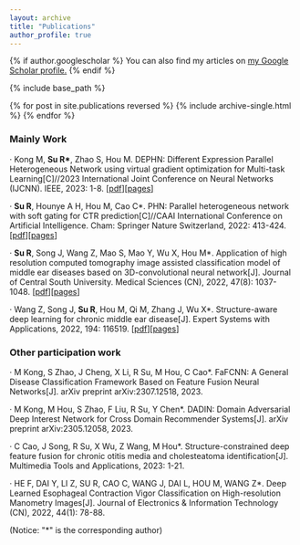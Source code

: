 ```yaml
---
layout: archive
title: "Publications"
author_profile: true
---
```


{% if author.googlescholar %}
  You can also find my articles on <u><a href="{{author.googlescholar}}">my Google Scholar profile</a>.</u>
{% endif %}

{% include base_path %}

{% for post in site.publications reversed %}
  {% include archive-single.html %}
{% endfor %}

### Mainly Work

· Kong M, **Su R\***, Zhao S, Hou M. DEPHN: Different Expression Parallel Heterogeneous Network using virtual gradient optimization for Multi-task Learning[C]//2023 International Joint Conference on Neural Networks (IJCNN). IEEE, 2023: 1-8. \[[pdf]("../files/DEPHN.pdf")\]\[[pages](https://ieeexplore.ieee.org/abstract/document/10191469)\]

· **Su R**, Hounye A H, Hou M, Cao C\*. PHN: Parallel heterogeneous network with soft gating for CTR prediction[C]//CAAI International Conference on Artificial Intelligence. Cham: Springer Nature Switzerland, 2022: 413-424. \[[pdf]("../files/PHN.pdf")\]\[[pages](https://link.springer.com/chapter/10.1007/978-3-031-20500-2_34)\]

· **Su R**, Song J, Wang Z, Mao S, Mao Y, Wu X, Hou M\*. Application of high resolution computed tomography image assisted classification model of middle ear diseases based on 3D-convolutional neural network[J]. Journal of Central South University. Medical Sciences (CN), 2022, 47(8): 1037-1048.  \[[pdf]("../files/MESIC-3D.pdf")\]\[[pages](https://europepmc.org/article/med/36097771)\]

· Wang Z, Song J, **Su R**, Hou M, Qi M, Zhang J, Wu X\*. Structure-aware deep learning for chronic middle ear disease[J]. Expert Systems with Applications, 2022, 194: 116519. \[[pdf]("../files/MESIC.pdf")\]\[[pages](https://www.sciencedirect.com/science/article/pii/S0957417422000203)\]

### Other participation work

· M Kong, S Zhao, J Cheng, X Li, R Su, M Hou, C Cao\*. FaFCNN: A General Disease Classification Framework Based on Feature Fusion Neural Networks[J]. arXiv preprint arXiv:2307.12518, 2023.

· M Kong, M Hou, S Zhao, F Liu, R Su, Y Chen\*. DADIN: Domain Adversarial Deep Interest Network for Cross Domain Recommender Systems[J]. arXiv preprint arXiv:2305.12058, 2023.

· C Cao, J Song, R Su, X Wu, Z Wang, M Hou\*. Structure-constrained deep feature fusion for chronic otitis media and cholesteatoma identification[J]. Multimedia Tools and Applications, 2023: 1-21.

· HE F, DAI Y, LI Z, SU R, CAO C, WANG J, DAI L, HOU M, WANG Z\*. Deep Learned Esophageal Contraction Vigor Classification on High-resolution Manometry Images[J]. Journal of Electronics & Information Technology (CN), 2022, 44(1): 78-88.

(Notice: "*" is the corresponding author)
